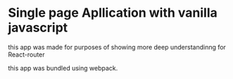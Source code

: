 # Single page Apllication with vanilla javascript 


this app was made for purposes of showing more deep understandinng for React-router

this app was bundled using webpack.
